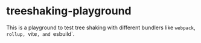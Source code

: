 # treeshaking-playground

This is a playground to test tree shaking with different bundlers like `webpack`, `rollup, `vite`, and `esbuild`.
